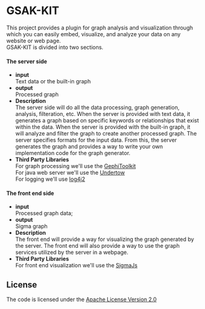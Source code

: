 
# GSAK-KIT 

This project provides a plugin for graph analysis and visualization through which you can easily embed, visualize, and analyze your data on any website or web page.<br>
GSAK-KIT is divided into two sections.
#### The server side 
  * **input** <br>Text data or the built-in graph
  * **output**<br>Processed graph
  * **Description** <br>
 The server side will do all the data processing, graph generation, analysis, filteration, etc.
 When the server is provided with text data, it generates a graph based on specific keywords or relationships that exist   within the data.
 When the server is provided with the built-in graph, it will analyze and filter the graph to create another processed graph.  The server specifies formats for the input data. From this, the server generates the graph and provides a way to write your  own implementation code for the graph generator. 
  * **Third Party Libraries**<br> 
For graph processing we'll use the [GephiToolkit](https://gephi.org/toolkit/) <br>
For java web server we'll use the [Undertow](https://github.com/undertow-io/undertow) <br>
For logging we'll use [log4j2](https://github.com/logentries/le_java/wiki/Log4j2)

#### The front end side 
  * **input** <br> Processed graph data; 
  * **output** <br> Sigma graph 
  * **Description** <br> The front end will provide a way for visualizing the graph generated by the server. The front end will also provide a way to use the graph services utilized by the server in a webpage. 
  * **Third Party Libraries** <br> For front end visualization we'll use the [SigmaJs](http://sigmajs.org/)
  
## License
The code is licensed under the [Apache License Version 2.0](http://www.apache.org/licenses/LICENSE-2.0) 
  
